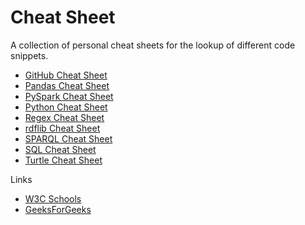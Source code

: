 # Cheat Sheet
A collection of personal cheat sheets for the lookup of different code snippets.

* [GitHub Cheat Sheet](github.md)
* [Pandas Cheat Sheet](python/pandas.md)
* [PySpark Cheat Sheet](python/pyspark.md)
* [Python Cheat Sheet](python/python.md)
* [Regex Cheat Sheet](regex.md)
* [rdflib Cheat Sheet](python/rdflib.md)
* [SPARQL Cheat Sheet](sparql.md)
* [SQL Cheat Sheet](sql.md)
* [Turtle Cheat Sheet](turtle.md)


Links
* [W3C Schools](https://www.w3schools.com/)
* [GeeksForGeeks](https://www.geeksforgeeks.org/)
